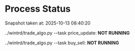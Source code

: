 # Process Status

Snapshot taken at: 2025-10-13 08:40:20

../wintrd/trade_algo.py --task price_update: **NOT RUNNING**

../wintrd/trade_algo.py --task buy_sell: **NOT RUNNING**

